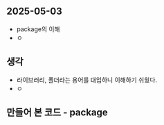 ## 2025-05-03

- package의 이해
- ㅇ

## 생각

- 라이브러리, 폴더라는 용어를 대입하니 이해하기 쉬웠다.
- ㅇ

## 만들어 본 코드 - package

```Java

```
